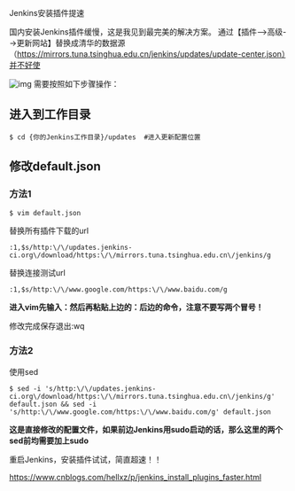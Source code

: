 Jenkins安装插件提速

国内安装Jenkins插件缓慢，这是我见到最完美的解决方案。
通过【插件-->高级-->更新网站】替换成清华的数据源（https://mirrors.tuna.tsinghua.edu.cn/jenkins/updates/update-center.json）并不好使

![img](https://picgo.6and.ltd/img/img_5e9b36bba6599.png)
需要按照如下步骤操作：

## 进入到工作目录

```shell
$ cd {你的Jenkins工作目录}/updates  #进入更新配置位置
```

## 修改default.json

### 方法1

```shell
$ vim default.json
```

替换所有插件下载的url

```shell
:1,$s/http:\/\/updates.jenkins-ci.org\/download/https:\/\/mirrors.tuna.tsinghua.edu.cn\/jenkins/g
```

替换连接测试url

```shell
:1,$s/http:\/\/www.google.com/https:\/\/www.baidu.com/g
```

**进入vim先输入：然后再粘贴上边的：后边的命令，注意不要写两个冒号！**

修改完成保存退出:wq

### 方法2

使用sed

```shell
$ sed -i 's/http:\/\/updates.jenkins-ci.org\/download/https:\/\/mirrors.tuna.tsinghua.edu.cn\/jenkins/g' default.json && sed -i 's/http:\/\/www.google.com/https:\/\/www.baidu.com/g' default.json
```

**这是直接修改的配置文件，如果前边Jenkins用sudo启动的话，那么这里的两个sed前均需要加上sudo**

重启Jenkins，安装插件试试，简直超速！！

https://www.cnblogs.com/hellxz/p/jenkins_install_plugins_faster.html